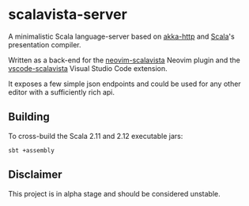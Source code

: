 # scalavista-server

A minimalistic Scala language-server based on [akka-http](https://github.com/akka/akka-http) and 
[Scala](https://github.com/scala/scala)'s presentation compiler. 

Written as a back-end for the [neovim-scalavista](https://github.com/buntec/neovim-scalavista) 
Neovim plugin and the [vscode-scalavista](https://github.com/buntec/vscode-scalavista) 
Visual Studio Code extension.

It exposes a few simple json endpoints and could be used for any other editor with a sufficiently rich api.

## Building

To cross-build the Scala 2.11 and 2.12 executable jars:
```
sbt +assembly 
```

## Disclaimer 

This project is in alpha stage and should be considered unstable. 
